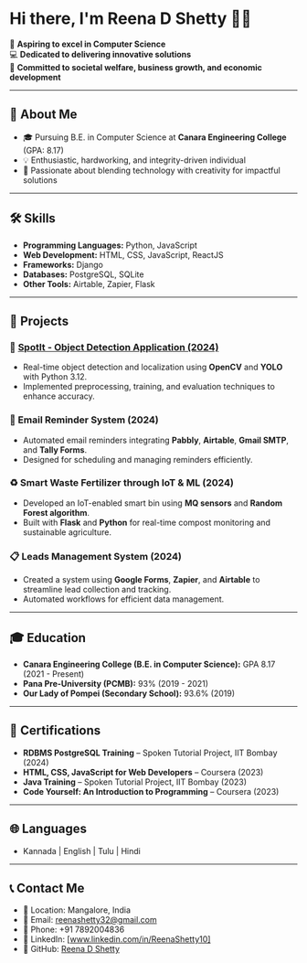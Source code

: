 # Hi there, I'm Reena D Shetty 👩‍💻  

🌟 **Aspiring to excel in Computer Science**  
💻 **Dedicated to delivering innovative solutions**  
🌱 **Committed to societal welfare, business growth, and economic development**  

---

## 📖 **About Me**

- 🎓 Pursuing B.E. in Computer Science at **Canara Engineering College** (GPA: 8.17)  
- 💡 Enthusiastic, hardworking, and integrity-driven individual  
- 🌟 Passionate about blending technology with creativity for impactful solutions  

---

## 🛠️ **Skills**

- **Programming Languages:** Python, JavaScript  
- **Web Development:** HTML, CSS, JavaScript, ReactJS  
- **Frameworks:** Django  
- **Databases:** PostgreSQL, SQLite  
- **Other Tools:** Airtable, Zapier, Flask  

---

## 💼 **Projects**

### 🌟 [SpotIt - Object Detection Application (2024)](https://github.com/your-repo-link)
- Real-time object detection and localization using **OpenCV** and **YOLO** with Python 3.12.  
- Implemented preprocessing, training, and evaluation techniques to enhance accuracy.

### 📧 Email Reminder System (2024)
- Automated email reminders integrating **Pabbly**, **Airtable**, **Gmail SMTP**, and **Tally Forms**.  
- Designed for scheduling and managing reminders efficiently.

### ♻️ Smart Waste Fertilizer through IoT & ML (2024)
- Developed an IoT-enabled smart bin using **MQ sensors** and **Random Forest algorithm**.  
- Built with **Flask** and **Python** for real-time compost monitoring and sustainable agriculture.

### 📋 Leads Management System (2024)
- Created a system using **Google Forms**, **Zapier**, and **Airtable** to streamline lead collection and tracking.  
- Automated workflows for efficient data management.

---

## 🎓 **Education**

- **Canara Engineering College (B.E. in Computer Science):** GPA 8.17 (2021 - Present)  
- **Pana Pre-University (PCMB):** 93% (2019 - 2021)  
- **Our Lady of Pompei (Secondary School):** 93.6% (2019)  

---

## 📜 **Certifications**

- **RDBMS PostgreSQL Training** – Spoken Tutorial Project, IIT Bombay (2024)  
- **HTML, CSS, JavaScript for Web Developers** – Coursera (2023)  
- **Java Training** – Spoken Tutorial Project, IIT Bombay (2023)  
- **Code Yourself: An Introduction to Programming** – Coursera (2023)  

---

## 🌐 **Languages**

- Kannada | English | Tulu | Hindi  

---

## 📞 **Contact Me**

- 📍 Location: Mangalore, India  
- 📧 Email: [reenashetty32@gmail.com](mailto:reenashetty32@gmail.com)  
- 📱 Phone: +91 7892004836  
- 💼 LinkedIn: [www.linkedin.com/in/ReenaShetty10] 
- 🌟 GitHub: [Reena D Shetty](#)  
